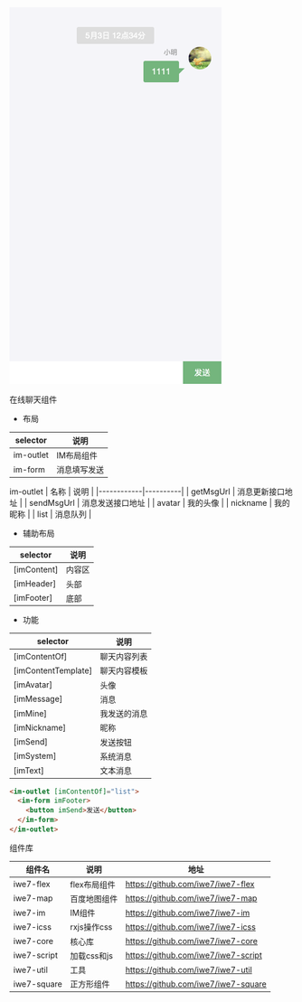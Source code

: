 ![preview](./docs/Iwe7Mobile.png)

在线聊天组件

* 布局

| selector  | 说明     |
|-----------|--------|
| im-outlet | IM布局组件 |
| im-form   | 消息填写发送 |

im-outlet
| 名称         | 说明       |
|------------|----------|
| getMsgUrl  | 消息更新接口地址 |
| sendMsgUrl | 消息发送接口地址 |
| avatar     | 我的头像     |
| nickname   | 我的昵称     |
| list       | 消息队列     |


* 辅助布局

| selector    | 说明  |
|-------------|-----|
| [imContent] | 内容区 |
| [imHeader]  | 头部  |
| [imFooter]  | 底部  |

* 功能

| selector            | 说明     |
|---------------------|--------|
| [imContentOf]       | 聊天内容列表 |
| [imContentTemplate] | 聊天内容模板 |
| [imAvatar]          | 头像     |
| [imMessage]         | 消息     |
| [imMine]            | 我发送的消息 |
| [imNickname]        | 昵称     |
| [imSend]            | 发送按钮   |
| [imSystem]          | 系统消息   |
| [imText]            | 文本消息   |

```html
<im-outlet [imContentOf]="list">
  <im-form imFooter>
    <button imSend>发送</button>
  </im-form>
</im-outlet>
```

组件库


| 组件名         | 说明        | 地址                                  |
|-------------|-----------|-------------------------------------|
| iwe7-flex   | flex布局组件  | https://github.com/iwe7/iwe7-flex   |
| iwe7-map    | 百度地图组件    | https://github.com/iwe7/iwe7-map    |
| iwe7-im     | IM组件      | https://github.com/iwe7/iwe7-im     |
| iwe7-icss   | rxjs操作css | https://github.com/iwe7/iwe7-icss   |
| iwe7-core   | 核心库       | https://github.com/iwe7/iwe7-core   |
| iwe7-script | 加载css和js  | https://github.com/iwe7/iwe7-script |
| iwe7-util   | 工具        | https://github.com/iwe7/iwe7-util   |
| iwe7-square | 正方形组件     | https://github.com/iwe7/iwe7-square |
